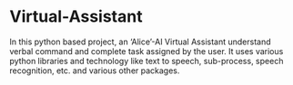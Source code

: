 # Virtual-Assistant
In this python based project, an ‘Alice’-AI Virtual Assistant 
understand verbal command and complete task assigned by 
the user. It uses various python libraries and technology like 
text to speech, sub-process, speech recognition, etc. and 
various other packages.
